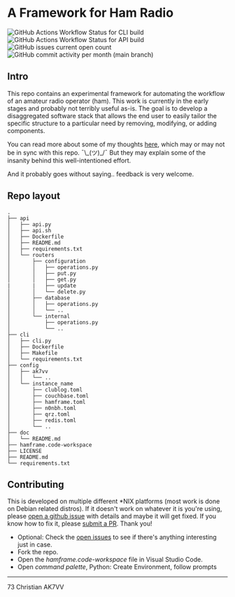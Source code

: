 # A Framework for Ham Radio

![GitHub Actions Workflow Status for CLI build](https://img.shields.io/github/actions/workflow/status/ak7vv/hamframe/cli.yml?branch=main&style=plastic&logo=github&label=CLI%20docker%20build-n-push&labelColor=purple&cacheSeconds=30&link=https%3A%2F%2Fgithub.com%2Fak7vv%2Fhamframe%2Factions%2Fworkflows%2Fcli.yml)
![GitHub Actions Workflow Status for API build](https://img.shields.io/github/actions/workflow/status/ak7vv/hamframe/api.yml?branch=main&style=plastic&logo=github&label=API%20docker%20build-n-push&labelColor=purple&cacheSeconds=30&link=https%3A%2F%2Fgithub.com%2Fak7vv%2Fhamframe%2Factions%2Fworkflows%2Fapi.yml)
![GitHub issues current open count](https://img.shields.io/github/issues-search?query=repo%3Aak7vv%2Fhamframe%20state%3Aopen&logo=github&label=current%20open%20issues%20count&labelColor=purple&style=plastic&color=teal)
![GitHub commit activity per month (main branch)](https://img.shields.io/github/commit-activity/m/ak7vv/hamframe/main&style=plastic)

## Intro

This repo contains an experimental framework for automating the workflow of an amateur radio operator (ham). This work is currently in the early stages and probably not terribly useful as-is. The goal is to develop a disaggregated software stack that allows the end user to easily tailor the specific structure to a particular need by removing, modifying, or adding components.

You can read more about some of my thoughts [here](https://holdmybeer.io/2024/06/04/ham-stack-modernizing-the-wheel/), which may or may not be in sync with this repo. ¯\\\_(ツ)\_/¯ But they may explain some of the insanity behind this well-intentioned effort.

And it probably goes without saying.. feedback is very welcome.

## Repo layout

```text
.
├── api
│   ├── api.py
│   ├── api.sh
│   ├── Dockerfile
│   ├── README.md
│   ├── requirements.txt
│   └── routers
│       ├── configuration
│       │   ├── operations.py
│       │   ├── put.py
│       │   ├── get.py
|       |   ├── update
│       │   └── delete.py
│       ├── database
│       │   ├── operations.py
│       │   └── ..
│       └── internal
│           ├── operations.py
│           └── ..
├── cli
│   ├── cli.py
│   ├── Dockerfile
│   ├── Makefile
│   └── requirements.txt
├── config
│   ├── ak7vv
│   │   └── ..
│   └── instance_name
│       ├── clublog.toml
│       ├── couchbase.toml
│       ├── hamframe.toml
│       ├── n0nbh.toml
│       ├── qrz.toml
│       ├── redis.toml
│       └── ..
├── doc
│   └── README.md
├── hamframe.code-workspace
├── LICENSE
├── README.md
└── requirements.txt
```

## **Contributing**

This is developed on multiple different \*NIX platforms (most work is done on Debian related distros).  If it doesn't work on whatever it is you're using, please [open a github issue](https://github.com/ak7vv/hamframe/issues) with details and maybe it will get fixed.  If you know how to fix it, please [submit a PR](https://github.com/ak7vv/hamframe/pulls). Thank you!

- Optional: Check the [open issues](https://github.com/ak7vv/hamframe/issues) to see if there's anything interesting just in case.
- Fork the repo.
- Open the _hamframe.code-workspace_ file in Visual Studio Code.
- Open _command palette_, Python: Create Environment, follow prompts

---

73 Christian AK7VV
